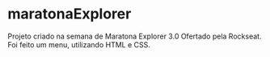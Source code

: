 # maratonaExplorer
 Projeto criado na semana de Maratona Explorer 3.0 Ofertado pela Rockseat.
 Foi feito um menu, utilizando HTML e CSS.

